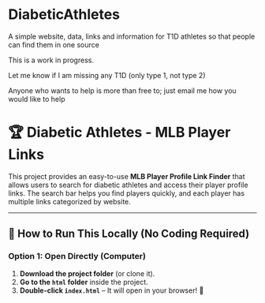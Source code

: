 # DiabeticAthletes
A simple website, data, links and information for T1D athletes so that people can find them in one source

This is a work in progress.

Let me know if I am missing any T1D (only type 1, not type 2)

Anyone who wants to help is more than free to; just email me how you would like to help

# 🏆 Diabetic Athletes - MLB Player Links

This project provides an easy-to-use **MLB Player Profile Link Finder** that allows users to search for diabetic athletes and access their player profile links. The search bar helps you find players quickly, and each player has multiple links categorized by website.

---

## 🚀 How to Run This Locally (No Coding Required)

### **Option 1: Open Directly (Computer)**
1. **Download the project folder** (or clone it).
2. **Go to the `html` folder** inside the project.
3. **Double-click `index.html`** – It will open in your browser! 🎉